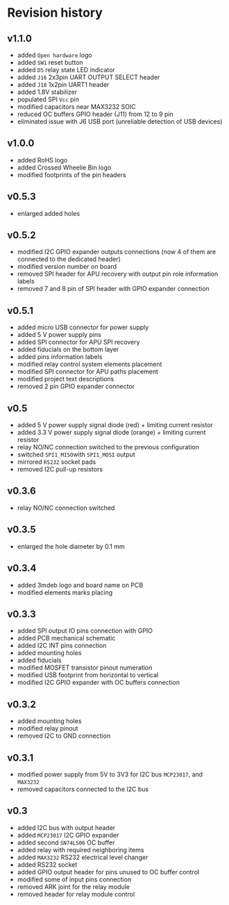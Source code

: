 # Revision history

## v1.1.0

* added `Open hardware` logo
* added `SW1` reset button
* added `D5` relay state LED indicator
* added `J16` 2x3pin UART OUTPUT SELECT header
* added `J18` 1x2pin UART1 header
* added 1.8V stabilizer
* populated SPI `Vcc` pin
* modified capacitors near MAX3232 SOIC
* reduced OC buffers GPIO header (J11) from 12 to 9 pin
* eliminated issue with J6 USB port (unreliable detection of USB devices)

## v1.0.0

* added RoHS logo
* added Crossed Wheelie Bin logo
* modified footprints of the pin headers

## v0.5.3

* enlarged added holes

## v0.5.2

* modified I2C GPIO expander outputs connections (now 4 of them are connected to
  the dedicated header)
* modified version number on board
* removed SPI header for APU recovery with output pin role information labels
* removed 7 and 8 pin of SPI header with GPIO expander connection

## v0.5.1

* added micro USB connector for power supply
* added 5 V power supply pins
* added SPI connector for APU SPI recovery
* added fiducials on the bottom layer
* added pins information labels
* modified relay control system elements placement
* modified SPI connector for APU paths placement
* modified project text descriptions
* removed 2 pin GPIO expander connector

## v0.5

* added 5 V power supply signal diode (red) + limiting current resistor
* added 3.3 V power supply signal diode (orange) + limiting current resistor
* relay NO/NC connection switched to the previous configuration
* switched `SPI1_MISO`with `SPI1_MOSI` output
* mirrored `RS232` socket pads
* removed I2C pull-up resistors

## v0.3.6

* relay NO/NC connection switched

## v0.3.5

* enlarged the hole diameter by 0.1 mm

## v0.3.4

* added 3mdeb logo and board name on PCB
* modified elements marks placing

## v0.3.3

* added SPI output IO pins connection with GPIO
* added PCB mechanical schematic
* added I2C INT pins connection
* added mounting holes
* added fiducials
* modified MOSFET transistor pinout numeration
* modified USB footprint from horizontal to vertical
* modified I2C GPIO expander with OC buffers connection

## v0.3.2

* added mounting holes
* modified relay pinout
* removed I2C to GND connection

## v0.3.1

* modified power supply from 5V to 3V3 for I2C bus `MCP23017`, and `MAX3232`
* removed capacitors connected to the I2C bus

## v0.3

* added I2C bus with output header
* added `MCP23017` I2C GPIO expander
* added second `SN74LS06` OC buffer
* added relay with required neighboring items
* added `MAX3232` RS232 electrical level changer
* added RS232 socket
* added GPIO output header for pins unused to OC buffer control
* modified some of input pins connection
* removed ARK joint for the relay module
* removed header for relay module control
